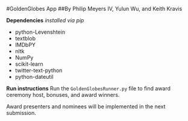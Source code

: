 #GoldenGlobes App
##By Philip Meyers IV, Yulun Wu, and Keith Kravis

**Dependencies** _installed via pip_

* python-Levenshtein
* textblob
* IMDbPY
* nltk
* NumPy
* scikit-learn
* twitter-text-python
* python-dateutil

**Run instructions** Run the `GoldenGlobesRunner.py` file to find award ceremony host, bonuses, and award winners.

Award presenters and nominees will be implemented in the next submission.